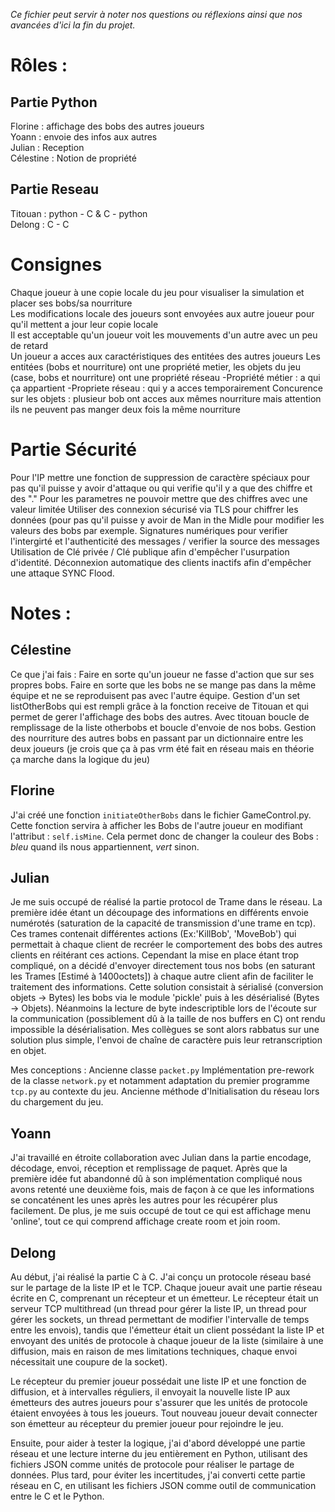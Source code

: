 *Ce fichier peut servir à noter nos questions ou réflexions ainsi que nos avancées d'ici la fin du projet.*  

# Rôles :

## Partie Python
Florine : affichage des bobs des autres joueurs  
Yoann : envoie des infos aux autres  
Julian : Reception  
Célestine : Notion de propriété  

## Partie Reseau
Titouan : python - C & C - python  
Delong : C - C  

# Consignes
Chaque joueur à une copie locale du jeu pour visualiser la simulation et placer ses bobs/sa nourriture  
Les modifications locale des joueurs sont envoyées aux autre joueur pour qu'il mettent a jour leur copie locale  
Il est acceptable qu'un joueur voit les mouvements d'un autre avec un peu de retard  
Un joueur a acces aux caractéristiques des entitées des autres joueurs
Les entitées (bobs et nourriture) ont une propriété metier, les objets du jeu (case, bobs et nourriture) ont une propriété réseau
-Propriété métier : a qui ça appartient
-Propriete réseau : qui y a acces temporairement
Concurence sur les objets : plusieur bob ont acces aux mêmes nourriture mais attention ils ne peuvent pas manger deux fois la même nourriture

# Partie Sécurité
Pour l'IP mettre une fonction de suppression de caractère spéciaux pour pas qu'il puisse y avoir d'attaque ou qui verifie qu'il y a que des chiffre et des "."
Pour les parametres ne pouvoir mettre que des chiffres avec une valeur limitée
Utiliser des connexion sécurisé via TLS pour chiffrer les données (pour pas qu'il puisse y avoir de Man in the Midle pour modifier les valeurs des bobs par exemple.
Signatures numériques pour verifier l'intergirté et l'authenticité des messages / verifier la source des messages
Utilisation de Clé privée / Clé publique afin d'empêcher l'usurpation d'identité.
Déconnexion automatique des clients inactifs afin d'empêcher une attaque SYNC Flood.


# Notes :
## Célestine
Ce que j'ai fais : 
Faire en sorte qu'un joueur ne fasse d'action que sur ses propres bobs.
Faire en sorte que les bobs ne se mange pas dans la même équipe et ne se reproduisent pas avec l'autre équipe.
Gestion d'un set listOtherBobs qui est rempli grâce à la fonction receive de Titouan et qui permet de gerer l'affichage des bobs des autres. 
Avec titouan boucle de remplissage de la liste otherbobs et boucle d'envoie de nos bobs. 
Gestion des nourriture des autres bobs en passant par un dictionnaire entre les deux joueurs (je crois que ça à pas vrm été fait en réseau mais en théorie ça marche dans la logique du jeu)

## Florine 
J'ai créé une fonction `initiateOtherBobs` dans le fichier GameControl.py. Cette fonction servira à afficher les Bobs de l'autre joueur en modifiant l'attribut : `self.isMine`. Cela permet donc de changer la couleur des Bobs : *bleu* quand ils nous appartiennent, *vert* sinon. 

## Julian
Je me suis occupé de réalisé la partie protocol de Trame dans le réseau. La première idée étant un découpage des informations en différents envoie numérotés (saturation de la capacité de transmission d'une trame en tcp). Ces trames contenait différentes actions (Ex:'KillBob', 'MoveBob') qui permettait à chaque client de recréer le comportement des bobs des autres clients en réitérant ces actions. Cependant la mise en place étant trop compliqué, on a décidé d'envoyer directement tous nos bobs (en saturant les Trames [Estimé à 1400octets]) à chaque autre client afin de faciliter le traitement des informations. Cette solution consistait à sérialisé (conversion objets → Bytes) les bobs via le module 'pickle' puis à les désérialisé (Bytes → Objets). Néanmoins la lecture de byte indescriptible lors de l'écoute sur la communication (possiblement dû à la taille de nos buffers en C) ont rendu impossible la désérialisation. Mes collègues se sont alors rabbatus sur une solution plus simple, l'envoi de chaîne de caractère puis leur retranscription en objet.

Mes conceptions : 
Ancienne classe `packet.py`
Implémentation pre-rework de la classe `network.py` et notamment adaptation du premier programme `tcp.py` au contexte du jeu.
Ancienne méthode d'Initialisation du réseau lors du chargement du jeu.

## Yoann
J'ai travaillé en étroite collaboration avec Julian dans la partie encodage, décodage, envoi, réception et remplissage de paquet. Après que la première idée fut abandonné dû à son implémentation compliqué nous avons retenté une deuxième fois, mais de façon à ce que les informations se concaténent les unes après les autres pour les récupérer plus facilement.
De plus, je me suis occupé de tout ce qui est affichage menu 'online', tout ce qui comprend affichage create room et join room.

## Delong
Au début, j'ai réalisé la partie C à C. J'ai conçu un protocole réseau basé sur le partage de la liste IP et le TCP. Chaque joueur avait une partie réseau écrite en C, comprenant un récepteur et un émetteur. Le récepteur était un serveur TCP multithread (un thread pour gérer la liste IP, un thread pour gérer les sockets, un thread permettant de modifier l'intervalle de temps entre les envois), tandis que l'émetteur était un client possédant la liste IP et envoyant des unités de protocole à chaque joueur de la liste (similaire à une diffusion, mais en raison de mes limitations techniques, chaque envoi nécessitait une coupure de la socket).

Le récepteur du premier joueur possédait une liste IP et une fonction de diffusion, et à intervalles réguliers, il envoyait la nouvelle liste IP aux émetteurs des autres joueurs pour s'assurer que les unités de protocole étaient envoyées à tous les joueurs. Tout nouveau joueur devait connecter son émetteur au récepteur du premier joueur pour rejoindre le jeu.

Ensuite, pour aider à tester la logique, j'ai d'abord développé une partie réseau et une lecture interne du jeu entièrement en Python, utilisant des fichiers JSON comme unités de protocole pour réaliser le partage de données. Plus tard, pour éviter les incertitudes, j'ai converti cette partie réseau en C, en utilisant les fichiers JSON comme outil de communication entre le C et le Python.

